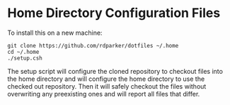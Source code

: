 Home Directory Configuration Files
==================================

To install this on a new machine:

	git clone https://github.com/rdparker/dotfiles ~/.home
	cd ~/.home
	./setup.csh

The setup script will configure the cloned repository to checkout
files into the home directory and will configure the home directory to
use the checked out repository.  Then it will safely checkout the
files without overwriting any preexisting ones and will report all
files that differ.
